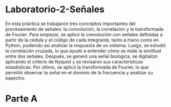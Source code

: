 # Laboratorio-2-Señales
En esta práctica se trabajaron tres conceptos importantes del procesamiento de señales: la convolución, la correlación y la transformada de Fourier. Para empezar, se aplicó la convolución con señales definidas a partir de la cédula y el código de cada integrante, tanto a mano como en Python, pudiendo así analizar la respuesta de un sistema. Luego, se estudió la correlación cruzada, lo que ayudó a entender cómo se mide la similitud entre dos señales. Después, se generó una señal biológica, se digitalizó aplicando el criterio de Nyquist y se revisaron sus características estadísticas. Por último, se aplicó la transformada de Fourier, lo que permitió observar la señal en el dominio de la frecuencia y analizar su espectro.
# Parte A
